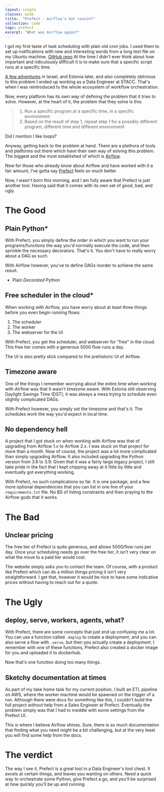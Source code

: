 ```yaml
---
layout: single
classes: wide
title:  "Prefect - Airflow's hot cousin?"
collection: code
tags: prefect
excerpt: "What was Airflow again?"
---
```


I got my first taste of task scheduling with plain old cron jobs.
I used them to set up notifications with new and interesting words from a long text file on my Ubuntu machine. [GitHub repo](https://github.com/tejasanilshah/vocab-notify)
At the time I didn't ever think about how important and ridiculously difficult it is to make sure that a specific script runs
at a specific time.

[A few adventures](https://tejaswrites.com/categories/adventure/) in Israel, and Estonia later, and also completely oblivious to this problem I ended up working as a Data Engineer at STACC.
That's when I was reintroduced to the whole ecosystem of workflow orchestration.

Now, every platform has its own way of defining the problem that it tries to solve.
However, at the heart of it, the problem that they solve is this:

> 1. Run a specific program at a specific time, in a specific environment
> 2. Based on the result of step 1, repeat step 1 for a possibly different program, different time and different environment 

Did I mention I like loops?

Anyway, getting back to the problem at hand.
There are a plethora of tools and platforms out there which have their own way of solving this problem.
The biggest and the most established of which is [Airflow](https://airflow.apache.org/).

Now for those who already know about Airflow and have worked with it a fair amount,
I've gotta say [Prefect](https://www.prefect.io/) feels so much better.

Now, I wasn't born this morning, and I am fully aware that Prefect is just another tool.
Having said that it comes with its own set of good, bad, and ugly.

# The Good

## Plain Python*
With Prefect, you simply define the order in which you want to run your programs/functions the way you'd
normally execute the code, and then sprinkle the necessary decorators.
That's it. You don't have to really worry about a DAG as such.

With Airflow however, you've to define DAGs inorder to achieve the same result.

* Plain _Decorated_ Python

## Free scheduler in the cloud*
When working with Airflow, you have worry about at least three things before you even begin running flows:
1. The scheduler
2. The worker 
3. The webserver for the UI 

With Prefect, you get the scheduler, and webserver for "free" in the cloud. This free tier comes with a generous 5000 flow runs a day.

The UI is also pretty slick compared to the prehistoric UI of Airflow.

## Timezone aware
One of the things I remember worrying about the entire time when working with Airflow was that it wasn't timezone aware.
With Estonia still observing Daylight Savings Time (DST), it was always a mess trying to schedule even slightly complicated
DAGs. 

With Prefect however, you simply set the timezone and that's it. The schedules work the way you'd expect in local time.

## No dependency hell
A project that I got stuck on when working with Airflow was that of upgrading from Airflow 1.x to Airflow 2.x.
I was stuck on that project for more than a month. Now of course, the project was a lot more complicated than simply
upgrading Airflow. It also included upgrading the Python version from 3.6 to 3.9. Given that it was a fairly large legacy project,
I still take pride in the fact that I kept chipping away at it little by little and eventually got everything working.

With Prefect, no such complications so far. It is one package, and a few more optional dependencies that you can
list in one line of your `requirements.txt` file. No BS of listing constraints and then praying to the Airflow gods that
it works.

# The Bad

## Unclear pricing
The free tier of Prefect is quite generous, and allows 5000/flow runs per day.
Once your scheduling needs go over the free tier, it isn't very clear on what the move to a paid tier would cost.

The website simply asks you to contact the team. Of course, with a product like Prefect which can do a million things
pricing it isn't very straightforward. I get that, however it would be nice to have some indicative prices without having to
reach out for a quote.


# The Ugly

## deploy, serve, workers, agents, what?
With Prefect, there are some concepts that just end up confusing me a lot.
You can use a function called `.deploy` to create a deployment, and you can also serve a flow with `.serve`, but then you actually create
a deployment. I remember with one of these functions, Prefect also created a docker image for you and uploaded it to dockerhub.

Now that's one function doing too many things.

## Sketchy documentation at times
As part of my take home task for my current position, I built an ETL pipeline on AWS, where the worker machine would be
spawned on the trigger of a run. Although there were docs for something like this, I couldn't build the full project without
help from a Sales Engineer at Prefect. Eventually the problem simply was that I had to meddle with some settings
from the Prefect UI.

This is where I believe Airflow shines.
Sure, there is so much documentation that finding what you need might be a bit challenging, but at the very least you will
find some help from the docs.

# The verdict
The way I see it, Prefect is a great tool in a Data Engineer's tool chest. It excels at certain things, and leaves you
wanting on others. Need a quick way to orchestrate some Python, give Prefect a go, and you'll be surprised at how quickly you'll
be up and running.